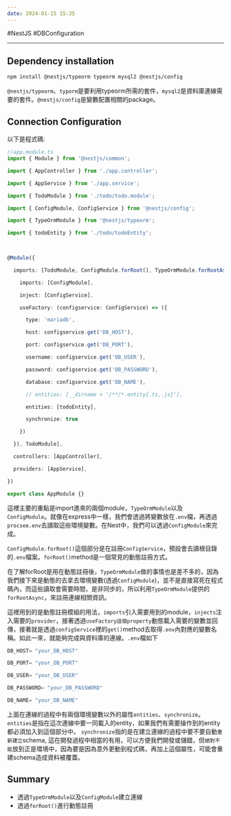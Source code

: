 ```yaml
---
date: 2024-01-15 15:35
---
```

#NestJS #DBConfiguration 

---
## Dependency installation

```bash
npm install @nestjs/typeorm typeorm mysql2 @nestjs/config
```

`@nestjs/typeorm`、`typorm`是要利用typeorm所需的套件，`mysql2`是資料庫連線需要的套件。`@nestjs/config`是變數配置相關的package。

## Connection Configuration

以下是程式碼:

```ts
//app.module.ts
import { Module } from '@nestjs/common';

import { AppController } from './app.controller';

import { AppService } from './app.service';

import { TodoModule } from './todo/todo.module';

import { ConfigModule, ConfigService } from '@nestjs/config';

import { TypeOrmModule } from '@nestjs/typeorm';

import { todoEntity } from './todo/todoEntity';

  

@Module({

  imports: [TodoModule, ConfigModule.forRoot(), TypeOrmModule.forRootAsync({

    imports: [ConfigModule],

    inject: [ConfigService],

    useFactory: (configservice: ConfigService) => ({

      type: 'mariadb',

      host: configservice.get('DB_HOST'),

      port: configservice.get('DB_PORT'),

      username: configservice.get('DB_USER'),

      password: configservice.get('DB_PASSWORD'),

      database: configservice.get('DB_NAME'),

      // entities: [__dirname + '/**/*.entity{.ts,.js}'],

      entities: [todoEntity],

      synchronize: true

    })    

  }), TodoModule],

  controllers: [AppController],

  providers: [AppService],

})

export class AppModule {}
```

這裡主要的重點是import進來的兩個module，`TypeOrmModule`以及`ConfigModule`。就像在express中一樣，我們會透過將變數放在`.env`檔，再透過`procsee.env`去讀取這些環境變數。在Nest中，我們可以透過`ConfigModule`來完成。

`ConfigModule.forRoot()`這個部分是在註冊`ConfigService`，預設會去讀根目錄的`.env`檔案。`forRoot()`method是一個常見的動態註冊方式。

在了解forRoot是用在動態註冊後，`TypeOrmModule`做的事情也是差不多的，因為我們接下來是動態的去拿去環境變數(透過`ConfigModule`)，並不是直接寫死在程式碼內，而這些讀取會需要時間，是非同步的，所以利用`TypeOrmModule`提供的`forRootAsync`，來註冊連線相關資訊。


這裡用到的是動態註冊模組的用法，`imports`引入需要用到的module，`injects`注入需要的`provider`，接著透過`useFactory這個property`動態載入需要的變數並回傳，接著就是透過`configService`裡的`get()`method去取得`.env`內對應的變數名稱。如此一來，就能夠完成與資料庫的連線。`.env`檔如下
```ts
DB_HOST= "your_DB_HOST"

DB_PORT= "your_DB_PORT"

DB_USER= "your_DB_USER"

DB_PASSWORD= "your_DB_PASSWORD"

DB_NAME= "your_DB_NAME"
```

上面在連線的過程中有兩個環境變數以外的屬性`entities`、`synchronize`。
`entities`是指在這次連線中要一同載入的entity，如果我們有需要操作到的entity都必須加入到這個部分中。
`synchronize`指的是在建立連線的過程中要不要自動`重新建立`schema, 這在開發過程中相當的有用，可以方便我們開發或儲錯，但`絕對不能`放到正是環境中，因為要是因為意外更動到程式碼，再加上這個屬性，可能會重建schema造成資料被覆蓋。

## Summary

+ 透過`TypeOrmModule`以及`ConfigModule`建立連線
+ 透過`forRoot()`進行動態註冊